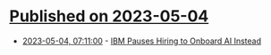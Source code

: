 # [Published on 2023-05-04](index.md)

* [2023-05-04, 07:11:00](https://soylentnews.org/article.pl?sid=23/05/03/1227204&from=rss) - [IBM Pauses Hiring to Onboard AI Instead](https://soylentnews.org/article.pl?sid=23/05/03/1227204&from=rss)
